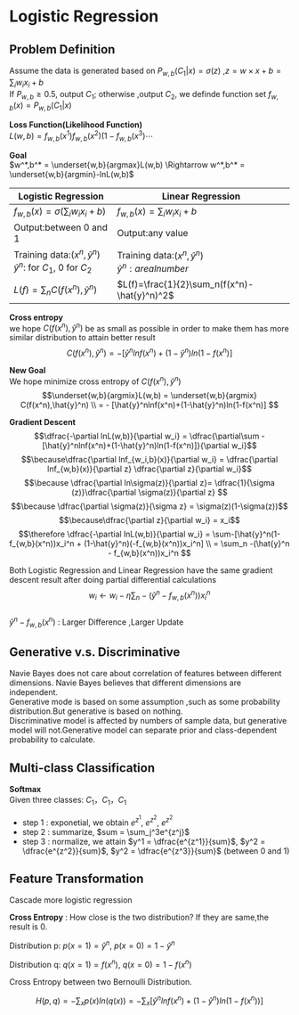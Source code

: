 # Logistic Regression

## Problem Definition
Assume the data is generated based on $P_{w,b}(C_1|x) = \sigma(z)$ ,$z = w \times x + b = \sum_iw_ix_i+b$  
If $P_{w,b} \geq 0.5$, output $C_1$; otherwise ,output $C_2$, we definde function set $f_{w,b}(x) = P_{w,b}(C_1|x)$

**Loss Function(Likelihood Function)**  
$L(w,b) = f_{w,b}(x^1)f_{w,b}(x^2)(1-f_{w,b}(x^3)\cdots$  

**Goal**  
$w^*,b^* = \underset{w,b}{argmax}L(w,b) \Rightarrow w^*,b^* = \underset{w,b}{argmin}-lnL(w,b)$

|Logistic Regression|Linear Regression|
|--|--|
|$f_{w,b}(x) = \sigma\left(\sum_iw_ix_i + b\right)$|$f_{w,b}(x) = \sum_i w_ix_i + b$|
|Output:between 0 and 1|Output:any value|
|Training data:$(x^n,\hat{y}^n)$ <br> $\hat{y}^n$:  for $C_1$, 0 for $C_2$|Training data:$(x^n,\hat{y}^n)$ <br> $\hat{y}^n:a real number$|
|$L(f) = \sum_nC(f(x^n),\hat{y}^n)$|$L(f)=\frac{1}{2}\sum_n(f(x^n)-\hat{y}^n)^2$|

**Cross entropy**  
we hope $C(f(x^n),\hat{y}^n)$ be as small as possible in order to make them has more similar distribution to attain better result
$$C(f(x^n),\hat{y}^n) = - [\hat{y}^nlnf(x^n)+(1-\hat{y}^n)ln(1-f(x^n)]$$

**New Goal**  
We hope minimize cross entropy of $C(f(x^n),\hat{y}^n)$  
$$\underset{w,b}{argmix}L(w,b) = \underset{w,b}{argmix} C(f(x^n),\hat{y}^n) \\ 
= - [\hat{y}^nlnf(x^n)+(1-\hat{y}^n)ln(1-f(x^n)]
$$

**Gradient Descent**
$$\dfrac{-\partial lnL(w,b)}{\partial w_i} = \dfrac{\partial\sum -[\hat{y}^nlnf(x^n)+(1-\hat{y}^n)ln(1-f(x^n)]}{\partial w_i}$$
$$\because\dfrac{\partial lnf_{w_i,b}(x)}{\partial w_i} = \dfrac{\partial lnf_{w,b}(x)}{\partial z} \dfrac{\partial z}{\partial w_i}$$
$$\because \dfrac{\partial ln\sigma(z)}{\partial z}= \dfrac{1}{\sigma (z)}\dfrac{\partial \sigma(z)}{\partial z} $$
$$\because \dfrac{\partial \sigma(z)}{\sigma z} = \sigma(z)(1-\sigma(z))$$
$$\because\dfrac{\partial z}{\partial w_i} = x_i$$
$$\therefore \dfrac{-\partial lnL(w,b)}{\partial w_i} = \sum-[\hat{y}^n(1-f_{w,b}(x^n))x_i^n + (1-\hat{y}^n)(-f_{w,b}(x^n))x_i^n] \\
= \sum_n -(\hat{y}^n - f_{w,b}(x^n))x_i^n
$$

Both Logistic Regression and Linear Regression have the same gradient descent result after doing partial differential calculations
$$w_i \leftarrow w_i - \eta\sum_n-(\hat{y}^n-f_{w,b}(x^n))x_i^n$$  
$\hat{y}^n-f_{w,b}(x^n)$ : Larger Difference ,Larger Update

## Generative v.s. Discriminative
Navie Bayes does not care about correlation of features between different dimensions. Navie Bayes believes that different dimensions are independent.  
Generative mode is based on some assumption ,such as some probability distribution.But generative is based on nothing.  
Discriminative model is affected by numbers of sample data, but generative model will not.Generative model can separate prior and class-dependent probability to calculate.

## Multi-class Classification
**Softmax**  
Given three classes: $C_1$，$C_1$，$C_1$
- step 1 : exponetial, we obtain $e^{z^1}$, $e^{z^2}$, $e^{z^2}$
- step 2 : summarize, $sum = \sum_j^3e^{z^j}$
- step 3 : normalize, we attain $y^1 = \dfrac{e^{z^1}}{sum}$, $y^2 = \dfrac{e^{z^2}}{sum}$, $y^2 = \dfrac{e^{z^3}}{sum}$ (between 0 and 1)  

## Feature Transformation
Cascade more logistic regression

**Cross Entropy** : How close is the two distribution? If they are same,the result is 0.

Distribution p:  $p(x=1) = \hat{y}^n$, $p(x=0) = 1 - \hat{y}^n$ 

Distribution q:  $q(x=1) = f(x^n)$, $q(x=0) = 1 - f(x^n)$  

Cross Entropy between two Bernoulli Distribution.  

$$H(p,q) = -\sum_xp(x)ln(q(x)) = -\sum_x[\hat{y}^nlnf(x^n)+(1 - \hat{y}^n)ln(1 - f(x^n))]$$ 